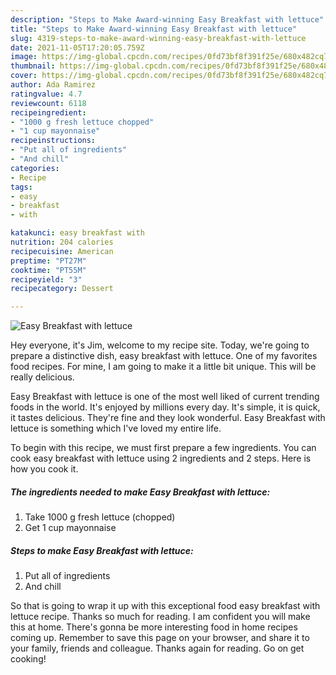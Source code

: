 ```yaml
---
description: "Steps to Make Award-winning Easy Breakfast with lettuce"
title: "Steps to Make Award-winning Easy Breakfast with lettuce"
slug: 4319-steps-to-make-award-winning-easy-breakfast-with-lettuce
date: 2021-11-05T17:20:05.759Z
image: https://img-global.cpcdn.com/recipes/0fd73bf8f391f25e/680x482cq70/easy-breakfast-with-lettuce-recipe-main-photo.jpg
thumbnail: https://img-global.cpcdn.com/recipes/0fd73bf8f391f25e/680x482cq70/easy-breakfast-with-lettuce-recipe-main-photo.jpg
cover: https://img-global.cpcdn.com/recipes/0fd73bf8f391f25e/680x482cq70/easy-breakfast-with-lettuce-recipe-main-photo.jpg
author: Ada Ramirez
ratingvalue: 4.7
reviewcount: 6118
recipeingredient:
- "1000 g fresh lettuce chopped"
- "1 cup mayonnaise"
recipeinstructions:
- "Put all of ingredients"
- "And chill"
categories:
- Recipe
tags:
- easy
- breakfast
- with

katakunci: easy breakfast with 
nutrition: 204 calories
recipecuisine: American
preptime: "PT27M"
cooktime: "PT55M"
recipeyield: "3"
recipecategory: Dessert

---
```



![Easy Breakfast with lettuce](https://img-global.cpcdn.com/recipes/0fd73bf8f391f25e/680x482cq70/easy-breakfast-with-lettuce-recipe-main-photo.jpg)

Hey everyone, it's Jim, welcome to my recipe site. Today, we're going to prepare a distinctive dish, easy breakfast with lettuce. One of my favorites food recipes. For mine, I am going to make it a little bit unique. This will be really delicious.

Easy Breakfast with lettuce is one of the most well liked of current trending foods in the world. It's enjoyed by millions every day. It's simple, it is quick, it tastes delicious. They're fine and they look wonderful. Easy Breakfast with lettuce is something which I've loved my entire life.




To begin with this recipe, we must first prepare a few ingredients. You can cook easy breakfast with lettuce using 2 ingredients and 2 steps. Here is how you cook it.

<!--inarticleads1-->

##### The ingredients needed to make Easy Breakfast with lettuce:

1. Take 1000 g fresh lettuce (chopped)
1. Get 1 cup mayonnaise




<!--inarticleads2-->

##### Steps to make Easy Breakfast with lettuce:

1. Put all of ingredients
1. And chill




So that is going to wrap it up with this exceptional food easy breakfast with lettuce recipe. Thanks so much for reading. I am confident you will make this at home. There's gonna be more interesting food in home recipes coming up. Remember to save this page on your browser, and share it to your family, friends and colleague. Thanks again for reading. Go on get cooking!

